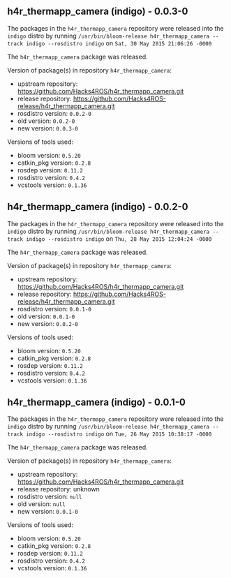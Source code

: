 ## h4r_thermapp_camera (indigo) - 0.0.3-0

The packages in the `h4r_thermapp_camera` repository were released into the `indigo` distro by running `/usr/bin/bloom-release h4r_thermapp_camera --track indigo --rosdistro indigo` on `Sat, 30 May 2015 21:06:26 -0000`

The `h4r_thermapp_camera` package was released.

Version of package(s) in repository `h4r_thermapp_camera`:
- upstream repository: https://github.com/Hacks4ROS/h4r_thermapp_camera.git
- release repository: https://github.com/Hacks4ROS-release/h4r_thermapp_camera.git
- rosdistro version: `0.0.2-0`
- old version: `0.0.2-0`
- new version: `0.0.3-0`

Versions of tools used:
- bloom version: `0.5.20`
- catkin_pkg version: `0.2.8`
- rosdep version: `0.11.2`
- rosdistro version: `0.4.2`
- vcstools version: `0.1.36`


## h4r_thermapp_camera (indigo) - 0.0.2-0

The packages in the `h4r_thermapp_camera` repository were released into the `indigo` distro by running `/usr/bin/bloom-release h4r_thermapp_camera --track indigo --rosdistro indigo` on `Thu, 28 May 2015 12:04:24 -0000`

The `h4r_thermapp_camera` package was released.

Version of package(s) in repository `h4r_thermapp_camera`:
- upstream repository: https://github.com/Hacks4ROS/h4r_thermapp_camera.git
- release repository: https://github.com/Hacks4ROS-release/h4r_thermapp_camera.git
- rosdistro version: `0.0.1-0`
- old version: `0.0.1-0`
- new version: `0.0.2-0`

Versions of tools used:
- bloom version: `0.5.20`
- catkin_pkg version: `0.2.8`
- rosdep version: `0.11.2`
- rosdistro version: `0.4.2`
- vcstools version: `0.1.36`


## h4r_thermapp_camera (indigo) - 0.0.1-0

The packages in the `h4r_thermapp_camera` repository were released into the `indigo` distro by running `/usr/bin/bloom-release h4r_thermapp_camera --track indigo --rosdistro indigo` on `Tue, 26 May 2015 10:38:17 -0000`

The `h4r_thermapp_camera` package was released.

Version of package(s) in repository `h4r_thermapp_camera`:
- upstream repository: https://github.com/Hacks4ROS/h4r_thermapp_camera.git
- release repository: unknown
- rosdistro version: `null`
- old version: `null`
- new version: `0.0.1-0`

Versions of tools used:
- bloom version: `0.5.20`
- catkin_pkg version: `0.2.8`
- rosdep version: `0.11.2`
- rosdistro version: `0.4.2`
- vcstools version: `0.1.36`


